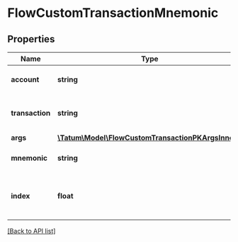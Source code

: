 # FlowCustomTransactionMnemonic

## Properties

Name | Type | Description | Notes
------------ | ------------- | ------------- | -------------
**account** | **string** | Blockchain account to send from |
**transaction** | **string** | Transaction string to send to the chain. |
**args** | [**\Tatum\Model\FlowCustomTransactionPKArgsInner[]**](FlowCustomTransactionPKArgsInner.md) |  |
**mnemonic** | **string** | Mnemonic to generate private key. |
**index** | **float** | Index to the specific address from mnemonic. |

[[Back to API list]](../../README.md#api-endpoints)
